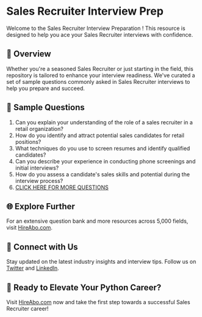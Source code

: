 # Sales Recruiter Interview Prep

Welcome to the Sales Recruiter Interview Preparation ! This resource is designed to help you ace your Sales Recruiter interviews with confidence.

## 🚀 Overview

Whether you're a seasoned Sales Recruiter or just starting in the field, this repository is tailored to enhance your interview readiness. We've curated a set of sample questions commonly asked in Sales Recruiter interviews to help you prepare and succeed.

## 📝 Sample Questions

1. Can you explain your understanding of the role of a sales recruiter in a retail organization?
2. How do you identify and attract potential sales candidates for retail positions?
3. What techniques do you use to screen resumes and identify qualified candidates?
4. Can you describe your experience in conducting phone screenings and initial interviews?
5. How do you assess a candidate's sales skills and potential during the interview process?
6. [CLICK HERE FOR MORE QUESTIONS](https://hireabo.com/job/22_1_31/Sales%20Recruiter)

## 🌐 Explore Further

For an extensive question bank and more resources across 5,000 fields, visit [HireAbo.com](https://www.hireabo.com).

## 📱 Connect with Us

Stay updated on the latest industry insights and interview tips. Follow us on [Twitter](https://twitter.com/hireabo) and [LinkedIn](https://www.linkedin.com/in/hire-abo-3609972a8/).

## 🚀 Ready to Elevate Your Python Career?

Visit [HireAbo.com](https://www.hireabo.com) now and take the first step towards a successful Sales Recruiter career!